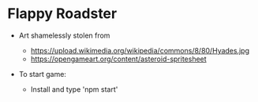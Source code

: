 # Flappy Roadster

- Art shamelessly stolen from
  - https://upload.wikimedia.org/wikipedia/commons/8/80/Hyades.jpg
  - https://opengameart.org/content/asteroid-spritesheet

- To start game:
  - Install and type 'npm start'